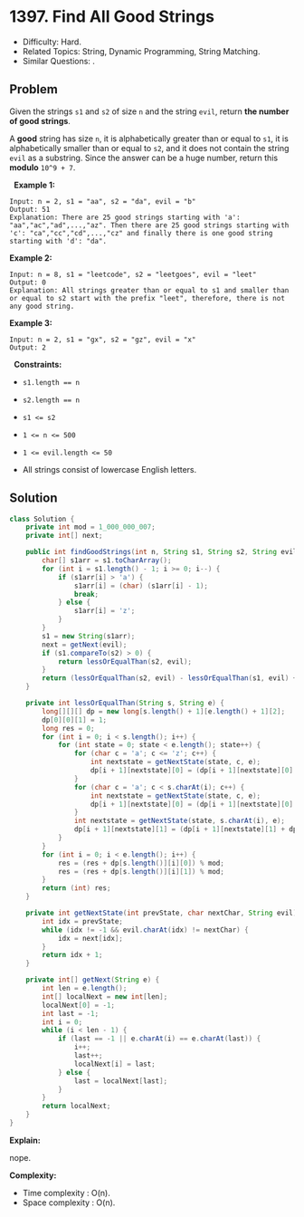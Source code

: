 # 1397. Find All Good Strings

- Difficulty: Hard.
- Related Topics: String, Dynamic Programming, String Matching.
- Similar Questions: .

## Problem

Given the strings ```s1``` and ```s2``` of size ```n``` and the string ```evil```, return **the number of **good** strings**.

A **good** string has size ```n```, it is alphabetically greater than or equal to ```s1```, it is alphabetically smaller than or equal to ```s2```, and it does not contain the string ```evil``` as a substring. Since the answer can be a huge number, return this **modulo** ```10^9 + 7```.

 
**Example 1:**

```
Input: n = 2, s1 = "aa", s2 = "da", evil = "b"
Output: 51 
Explanation: There are 25 good strings starting with 'a': "aa","ac","ad",...,"az". Then there are 25 good strings starting with 'c': "ca","cc","cd",...,"cz" and finally there is one good string starting with 'd': "da". 
```

**Example 2:**

```
Input: n = 8, s1 = "leetcode", s2 = "leetgoes", evil = "leet"
Output: 0 
Explanation: All strings greater than or equal to s1 and smaller than or equal to s2 start with the prefix "leet", therefore, there is not any good string.
```

**Example 3:**

```
Input: n = 2, s1 = "gx", s2 = "gz", evil = "x"
Output: 2
```

 
**Constraints:**


	
- ```s1.length == n```
	
- ```s2.length == n```
	
- ```s1 <= s2```
	
- ```1 <= n <= 500```
	
- ```1 <= evil.length <= 50```
	
- All strings consist of lowercase English letters.



## Solution

```java
class Solution {
    private int mod = 1_000_000_007;
    private int[] next;

    public int findGoodStrings(int n, String s1, String s2, String evil) {
        char[] s1arr = s1.toCharArray();
        for (int i = s1.length() - 1; i >= 0; i--) {
            if (s1arr[i] > 'a') {
                s1arr[i] = (char) (s1arr[i] - 1);
                break;
            } else {
                s1arr[i] = 'z';
            }
        }
        s1 = new String(s1arr);
        next = getNext(evil);
        if (s1.compareTo(s2) > 0) {
            return lessOrEqualThan(s2, evil);
        }
        return (lessOrEqualThan(s2, evil) - lessOrEqualThan(s1, evil) + mod) % mod;
    }

    private int lessOrEqualThan(String s, String e) {
        long[][][] dp = new long[s.length() + 1][e.length() + 1][2];
        dp[0][0][1] = 1;
        long res = 0;
        for (int i = 0; i < s.length(); i++) {
            for (int state = 0; state < e.length(); state++) {
                for (char c = 'a'; c <= 'z'; c++) {
                    int nextstate = getNextState(state, c, e);
                    dp[i + 1][nextstate][0] = (dp[i + 1][nextstate][0] + dp[i][state][0]) % mod;
                }
                for (char c = 'a'; c < s.charAt(i); c++) {
                    int nextstate = getNextState(state, c, e);
                    dp[i + 1][nextstate][0] = (dp[i + 1][nextstate][0] + dp[i][state][1]) % mod;
                }
                int nextstate = getNextState(state, s.charAt(i), e);
                dp[i + 1][nextstate][1] = (dp[i + 1][nextstate][1] + dp[i][state][1]) % mod;
            }
        }
        for (int i = 0; i < e.length(); i++) {
            res = (res + dp[s.length()][i][0]) % mod;
            res = (res + dp[s.length()][i][1]) % mod;
        }
        return (int) res;
    }

    private int getNextState(int prevState, char nextChar, String evil) {
        int idx = prevState;
        while (idx != -1 && evil.charAt(idx) != nextChar) {
            idx = next[idx];
        }
        return idx + 1;
    }

    private int[] getNext(String e) {
        int len = e.length();
        int[] localNext = new int[len];
        localNext[0] = -1;
        int last = -1;
        int i = 0;
        while (i < len - 1) {
            if (last == -1 || e.charAt(i) == e.charAt(last)) {
                i++;
                last++;
                localNext[i] = last;
            } else {
                last = localNext[last];
            }
        }
        return localNext;
    }
}
```

**Explain:**

nope.

**Complexity:**

* Time complexity : O(n).
* Space complexity : O(n).

